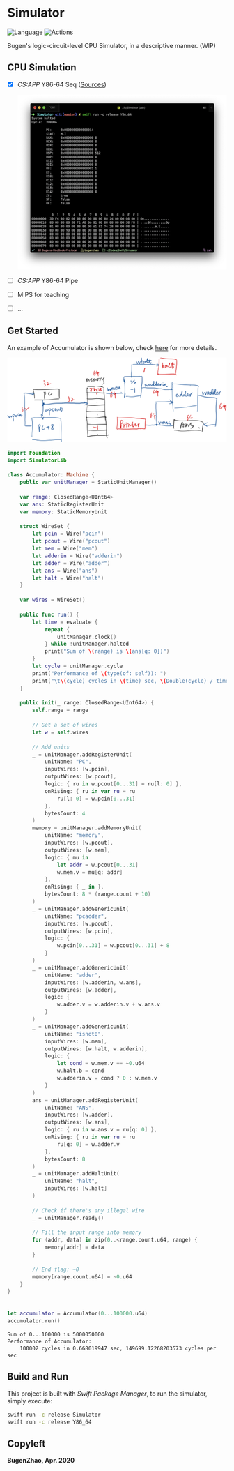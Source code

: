 # Simulator

![Language](https://img.shields.io/badge/Language-Swift%205.2-orange.svg)
![Actions](https://github.com/bugenzhao/Simulator/workflows/Simulator/badge.svg)

Bugen's logic-circuit-level CPU Simulator, in a descriptive manner. (WIP)

## CPU Simulation

- [x] *CS:APP* Y86-64 Seq ([Sources](Sources/Y86_64SeqLib))

  ![Y86_64Seq](Resources/Y86_64Seq.png)

- [ ] *CS:APP* Y86-64 Pipe

- [ ] MIPS for teaching

- [ ] ...

## Get Started
An example of Accumulator is shown below, check [here](Sources/Simulator/Example/Accumulator.swift) for more details.

![Accumulator Circuit](Resources/accumulator.png)



```swift
import Foundation
import SimulatorLib

class Accumulator: Machine {
    public var unitManager = StaticUnitManager()

    var range: ClosedRange<UInt64>
    var ans: StaticRegisterUnit
    var memory: StaticMemoryUnit

    struct WireSet {
        let pcin = Wire("pcin")
        let pcout = Wire("pcout")
        let mem = Wire("mem")
        let adderin = Wire("adderin")
        let adder = Wire("adder")
        let ans = Wire("ans")
        let halt = Wire("halt")
    }

    var wires = WireSet()

    public func run() {
        let time = evaluate {
            repeat {
                unitManager.clock()
            } while !unitManager.halted
            print("Sum of \(range) is \(ans[q: 0])")
        }
        let cycle = unitManager.cycle
        print("Performance of \(type(of: self)): ")
        print("\t\(cycle) cycles in \(time) sec, \(Double(cycle) / time) cycles per sec")
    }

    public init(_ range: ClosedRange<UInt64>) {
        self.range = range
        
        // Get a set of wires
        let w = self.wires

        // Add units
        _ = unitManager.addRegisterUnit(
            unitName: "PC",
            inputWires: [w.pcin],
            outputWires: [w.pcout],
            logic: { ru in w.pcout[0...31] = ru[l: 0] },
            onRising: { ru in var ru = ru
                ru[l: 0] = w.pcin[0...31]
            },
            bytesCount: 4
        )
        memory = unitManager.addMemoryUnit(
            unitName: "memory",
            inputWires: [w.pcout],
            outputWires: [w.mem],
            logic: { mu in
                let addr = w.pcout[0...31]
                w.mem.v = mu[q: addr]
            },
            onRising: { _ in },
            bytesCount: 8 * (range.count + 10)
        )
        _ = unitManager.addGenericUnit(
            unitName: "pcadder",
            inputWires: [w.pcout],
            outputWires: [w.pcin],
            logic: {
                w.pcin[0...31] = w.pcout[0...31] + 8
            }
        )
        _ = unitManager.addGenericUnit(
            unitName: "adder",
            inputWires: [w.adderin, w.ans],
            outputWires: [w.adder],
            logic: {
                w.adder.v = w.adderin.v + w.ans.v
            }
        )
        _ = unitManager.addGenericUnit(
            unitName: "isnot0",
            inputWires: [w.mem],
            outputWires: [w.halt, w.adderin],
            logic: {
                let cond = w.mem.v == ~0.u64
                w.halt.b = cond
                w.adderin.v = cond ? 0 : w.mem.v
            }
        )
        ans = unitManager.addRegisterUnit(
            unitName: "ANS",
            inputWires: [w.adder],
            outputWires: [w.ans],
            logic: { ru in w.ans.v = ru[q: 0] },
            onRising: { ru in var ru = ru
                ru[q: 0] = w.adder.v
            },
            bytesCount: 8
        )
        _ = unitManager.addHaltUnit(
            unitName: "halt",
            inputWires: [w.halt]
        )

        // Check if there's any illegal wire
        _ = unitManager.ready()

        // Fill the input range into memory
        for (addr, data) in zip(0..<range.count.u64, range) {
            memory[addr] = data
        }
        
        // End flag: ~0
        memory[range.count.u64] = ~0.u64
    }
}


let accumulator = Accumulator(0...100000.u64)
accumulator.run()
```

```
Sum of 0...100000 is 5000050000
Performance of Accumulator: 
    100002 cycles in 0.668019947 sec, 149699.12268203573 cycles per sec
```


## Build and Run
This project is built with *Swift Package Manager*, to run the simulator, simply execute:

```bash
swift run -c release Simulator
swift run -c release Y86_64
```

## Copyleft

**BugenZhao, Apr. 2020**
